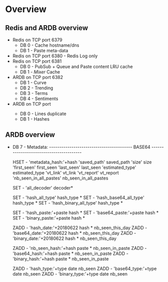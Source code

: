Overview
========

Redis and ARDB overview
--------------------------

* Redis on TCP port 6379
    - DB 0 - Cache hostname/dns
    - DB 1 - Paste meta-data
* Redis on TCP port 6380 - Redis Log only
* Redis on TCP port 6381
    - DB 0 - PubSub + Queue and Paste content LRU cache
    - DB 1 - _Mixer_ Cache
* ARDB on TCP port 6382
    - DB 1 - Curve
    - DB 2 - Trending
    - DB 3 - Terms
    - DB 4 - Sentiments
* ARDB on TCP port <year>
    - DB 0 - Lines duplicate
    - DB 1 - Hashes


ARDB overview
---------------------------

* DB 7 - Metadata:
	----------------------------------------- BASE64 ----------------------------------------

	HSET - 'metadata_hash:'+hash	'saved_path'		saved_path
					'size'			size
					'first_seen'		first_seen
					'last_seen'		last_seen
					'estimated_type'	estimated_type
					'vt_link'		vt_link
					'vt_report'		vt_report
					'nb_seen_in_all_pastes'	nb_seen_in_all_pastes

	SET  - 'all_decoder'		decoder*

	SET  - 'hash_all_type'		hash_type * 
	SET  - 'hash_base64_all_type'	hash_type *
	SET  - 'hash_binary_all_type'	hash_type *

	SET  - 'hash_paste:'+paste	hash *
	SET  - 'base64_paste:'+paste	hash *
	SET  - 'binary_paste:'+paste	hash *

	ZADD - 'hash_date:'+20180622	hash *			nb_seen_this_day
	ZADD - 'base64_date:'+20180622	hash *			nb_seen_this_day
	ZADD - 'binary_date:'+20180622	hash *			nb_seen_this_day

	ZADD - 'nb_seen_hash:'+hash	paste *			nb_seen_in_paste
	ZADD - 'base64_hash:'+hash	paste *			nb_seen_in_paste
	ZADD - 'binary_hash:'+hash	paste *			nb_seen_in_paste

	ZADD - 'hash_type:'+type	date			nb_seen
	ZADD - 'base64_type:'+type	date			nb_seen
	ZADD - 'binary_type:'+type	date			nb_seen
